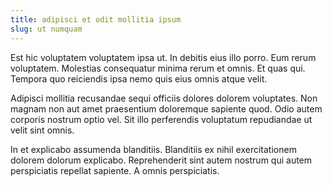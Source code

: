 ```yaml
---
title: adipisci et odit mollitia ipsum
slug: ut numquam
---
```


Est hic voluptatem voluptatem ipsa ut. In debitis eius illo porro. Eum rerum voluptatem. Molestias consequatur minima rerum et omnis. Et quas qui. Tempora quo reiciendis ipsa nemo quis eius omnis atque velit.

Adipisci mollitia recusandae sequi officiis dolores dolorem voluptates. Non magnam non aut amet praesentium doloremque sapiente quod. Odio autem corporis nostrum optio vel. Sit illo perferendis voluptatum repudiandae ut velit sint omnis.

In et explicabo assumenda blanditiis. Blanditiis ex nihil exercitationem dolorem dolorum explicabo. Reprehenderit sint autem nostrum qui autem perspiciatis repellat sapiente. A omnis perspiciatis.
